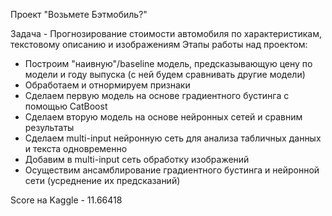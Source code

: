 
Проект "Возьмете Бэтмобиль?"

Задача - Прогнозирование стоимости автомобиля по характеристикам, текстовому описанию и изображениям
Этапы работы над проектом:

- Построим "наивную"/baseline модель, предсказывающую цену по модели и году выпуска (с ней будем сравнивать другие модели)
- Обработаем и отнормируем признаки
- Сделаем первую модель на основе градиентного бустинга с помощью CatBoost
- Сделаем вторую модель на основе нейронных сетей и сравним результаты
- Сделаем multi-input нейронную сеть для анализа табличных данных и текста одновременно
- Добавим в multi-input сеть обработку изображений
- Осуществим ансамблирование градиентного бустинга и нейронной сети (усреднение их предсказаний)


Score на Kaggle - 11.66418
